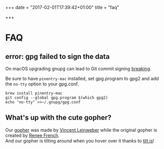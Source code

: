 +++
date = "2017-02-01T17:39:42+01:00"
title = "faq"

+++

# FAQ

## error: gpg failed to sign the data

On macOS upgrading gnupg can lead to Git commit signing [breaking](https://nathanielhoag.com/blog/2016/09/05/signing-commits-in-git/).

Be sure to have `pinentry-mac` installed, set gpg.program to gpg2 and add the `no-tty` option
to your gpg.conf.

```
brew install pinentry-mac
git config --global gpg.program $(which gpg2)
echo "no-tty" >>~/.gnupg/gpg.conf
```

## What's up with the cute gopher?

Our [gopher](https://blog.golang.org/gopher) was made by [Vincent Leinweber](http://vincentleinweber.net/) while the original gopher is created by [Renee French](http://reneefrench.blogspot.com).  
And our gopher is tilting around when you hover over it thanks to [tilt.js](http://gijsroge.github.io/tilt.js/)!